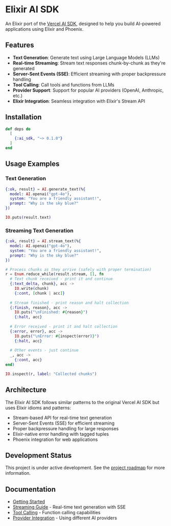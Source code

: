 # Elixir AI SDK

An Elixir port of the [Vercel AI SDK](https://ai-sdk.dev/), designed to help you build AI-powered applications using Elixir and Phoenix.

## Features

- **Text Generation**: Generate text using Large Language Models (LLMs)
- **Real-time Streaming**: Stream text responses chunk-by-chunk as they're generated
- **Server-Sent Events (SSE)**: Efficient streaming with proper backpressure handling
- **Tool Calling**: Call tools and functions from LLMs
- **Provider Support**: Support for popular AI providers (OpenAI, Anthropic, etc.)
- **Elixir Integration**: Seamless integration with Elixir's Stream API

## Installation

```elixir
def deps do
  [
    {:ai_sdk, "~> 0.1.0"}
  ]
end
```

## Usage Examples

### Text Generation

```elixir
{:ok, result} = AI.generate_text(%{
  model: AI.openai("gpt-4o"),
  system: "You are a friendly assistant!",
  prompt: "Why is the sky blue?"
})

IO.puts(result.text)
```

### Streaming Text Generation

```elixir
{:ok, result} = AI.stream_text(%{
  model: AI.openai("gpt-4o"),
  system: "You are a friendly assistant!",
  prompt: "Why is the sky blue?"
})

# Process chunks as they arrive (safely with proper termination)
r = Enum.reduce_while(result.stream, [], fn
  # Text chunk received - print it and continue
  {:text_delta, chunk}, acc ->
    IO.write(chunk)
    {:cont, [chunk | acc]}
    
  # Stream finished - print reason and halt collection
  {:finish, reason}, acc ->
    IO.puts("\nFinished: #{reason}")
    {:halt, acc}
    
  # Error received - print it and halt collection
  {:error, error}, acc ->
    IO.puts("\nError: #{inspect(error)}")
    {:halt, acc}
    
  # Other events - just continue
  _, acc ->
    {:cont, acc}
end)

IO.inspect(r, label: "Collected chunks")
```

## Architecture

The Elixir AI SDK follows similar patterns to the original Vercel AI SDK but uses Elixir idioms and patterns:

- Stream-based API for real-time text generation
- Server-Sent Events (SSE) for efficient streaming
- Proper backpressure handling for large responses
- Elixir-native error handling with tagged tuples
- Phoenix integration for web applications

## Development Status

This project is under active development. See the [project roadmap](ROADMAP.md) for more information.

## Documentation

- [Getting Started](docs/getting-started.md)
- [Streaming Guide](docs/streaming.md) - Real-time text generation with SSE
- [Tool Calling](docs/tool-calling.md) - Function calling capabilities
- [Provider Integration](docs/providers.md) - Using different AI providers